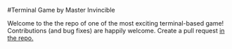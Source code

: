#Terminal Game by Master Invincible

Welcome to the the repo of one of the most exciting terminal-based game!
Contributions (and bug fixes) are happily welcome. Create a pull request [in the repo.](https://github.com/ImaledoShalom101/Terminal-scape)